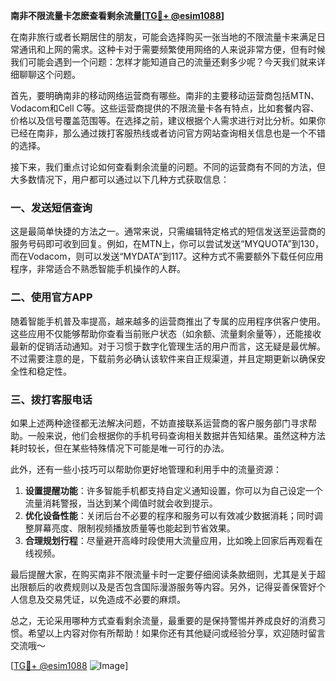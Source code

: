 **南非不限流量卡怎麽查看剩余流量[[TG💪+ @esim1088](https://t.me/s/esim1088)]**

在南非旅行或者长期居住的朋友，可能会选择购买一张当地的不限流量卡来满足日常通讯和上网的需求。这种卡对于需要频繁使用网络的人来说非常方便，但有时候我们可能会遇到一个问题：怎样才能知道自己的流量还剩多少呢？今天我们就来详细聊聊这个问题。

首先，要明确南非的移动网络运营商有哪些。南非的主要移动运营商包括MTN、Vodacom和Cell C等。这些运营商提供的不限流量卡各有特点，比如套餐内容、价格以及信号覆盖范围等。在选择之前，建议根据个人需求进行对比分析。如果你已经在南非，那么通过拨打客服热线或者访问官方网站查询相关信息也是一个不错的选择。

接下来，我们重点讨论如何查看剩余流量的问题。不同的运营商有不同的方法，但大多数情况下，用户都可以通过以下几种方式获取信息：

### 一、发送短信查询

这是最简单快捷的方法之一。通常来说，只需编辑特定格式的短信发送至运营商的服务号码即可收到回复。例如，在MTN上，你可以尝试发送“MYQUOTA”到130，而在Vodacom，则可以发送“MYDATA”到117。这种方式不需要额外下载任何应用程序，非常适合不熟悉智能手机操作的人群。

### 二、使用官方APP

随着智能手机普及率提高，越来越多的运营商推出了专属的应用程序供客户使用。这些应用不仅能够帮助你查看当前账户状态（如余额、流量剩余量等），还能接收最新的促销活动通知。对于习惯于数字化管理生活的用户而言，这无疑是最优解。不过需要注意的是，下载前务必确认该软件来自正规渠道，并且定期更新以确保安全性和稳定性。

### 三、拨打客服电话

如果上述两种途径都无法解决问题，不妨直接联系运营商的客户服务部门寻求帮助。一般来说，他们会根据你的手机号码查询相关数据并告知结果。虽然这种方法耗时较长，但在某些特殊情况下可能是唯一可行的办法。

此外，还有一些小技巧可以帮助你更好地管理和利用手中的流量资源：

1. **设置提醒功能**：许多智能手机都支持自定义通知设置，你可以为自己设定一个流量消耗警报，当达到某个阈值时就会收到提示。
2. **优化设备性能**：关闭后台不必要的程序和服务可以有效减少数据消耗；同时调整屏幕亮度、限制视频播放质量等也能起到节省效果。
3. **合理规划行程**：尽量避开高峰时段使用大流量应用，比如晚上回家后再观看在线视频。

最后提醒大家，在购买南非不限流量卡时一定要仔细阅读条款细则，尤其是关于超出限额后的收费规则以及是否包含国际漫游服务等内容。另外，记得妥善保管好个人信息及交易凭证，以免造成不必要的麻烦。

总之，无论采用哪种方式查看剩余流量，最重要的是保持警惕并养成良好的消费习惯。希望以上内容对你有所帮助！如果你还有其他疑问或经验分享，欢迎随时留言交流哦～

[[TG💪+ @esim1088](https://t.me/s/esim1088) ![Image](https://i.postimg.cc/4NQfJmqS/Snipaste-2025-05-13-00-14-12.png)]